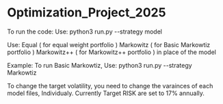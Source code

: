 # Optimization_Project_2025


To run the code:
Use: python3 run.py --strategy model

Use: Equal ( for equal weight portfolio )
     Markowitz ( for Basic Markowtiz portfolio )
     Markowitz++ ( for Markowitz++ portfolio )
     in place of the model

Example:
To run Basic Markowtiz, Use:
python3 run.py --strategy Markowtiz

To change the target volatility, you need to change the varainces of each model files, Individualy. 
Currently Target RISK are set to 17% annually.
